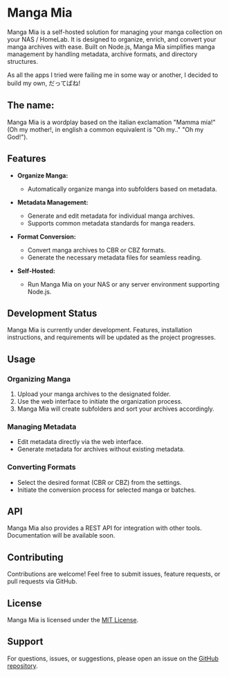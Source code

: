 # Manga Mia

Manga Mia is a self-hosted solution for managing your manga collection on your NAS / HomeLab.
It is designed to organize, enrich, and convert your manga archives with ease. Built on Node.js, 
Manga Mia simplifies manga management by handling metadata, archive formats, and directory structures.

As all the apps I tried were failing me in some way or another, I decided to build my own, だってばね!

## The name:
Manga Mia is a wordplay based on the italian exclamation "Mamma mia!" 
(Oh my mother!, in english a common equivalent is "Oh my.." "Oh my God!").

## Features

- **Organize Manga:**
  - Automatically organize manga into subfolders based on metadata.

- **Metadata Management:**
  - Generate and edit metadata for individual manga archives.
  - Supports common metadata standards for manga readers.

- **Format Conversion:**
  - Convert manga archives to CBR or CBZ formats.
  - Generate the necessary metadata files for seamless reading.

- **Self-Hosted:**
  - Run Manga Mia on your NAS or any server environment supporting Node.js.

## Development Status

Manga Mia is currently under development. Features, installation instructions, and requirements will be updated as the project progresses.

## Usage

### Organizing Manga
1. Upload your manga archives to the designated folder.
2. Use the web interface to initiate the organization process.
3. Manga Mia will create subfolders and sort your archives accordingly.

### Managing Metadata
- Edit metadata directly via the web interface.
- Generate metadata for archives without existing metadata.

### Converting Formats
- Select the desired format (CBR or CBZ) from the settings.
- Initiate the conversion process for selected manga or batches.

## API

Manga Mia also provides a REST API for integration with other tools. Documentation will be available soon.

## Contributing

Contributions are welcome! Feel free to submit issues, feature requests, or pull requests via GitHub.

## License

Manga Mia is licensed under the [MIT License](LICENSE).

## Support

For questions, issues, or suggestions, please open an issue on the [GitHub repository](https://github.com/blacksoulgem95/mangamia/issues).

